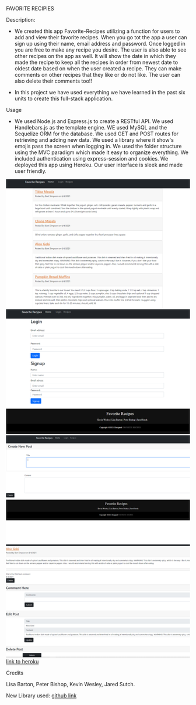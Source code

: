 FAVORITE RECIPIES

Description:

- We created this app Favorite-Recipes utilizing a function for users to add and view their favorite recipes. When you go tot the app a user can sign up using their name, email address and password. Once logged in you are free to make any recipe you desire. The user is also able to see other recipes on the app as well. It will show the date in which they made the recipe to keep all the recipes in order from newest date to oldest date based on when the user created a recipe. They can make comments on other recipes that they like or do not like. The user can also delete their comments too!!

- In this project we have used everything we have learned in the past six units to create this full-stack application.

Usage

- We used Node.js and Express.js to create a RESTful API. We used Handlebars.js as the template engine. WE used MySQL and the Sequelize ORM for the database. We used GET and POST routes for retrieving and adding new data. We used a library where it show's emojis pass the screen when logging in. We used the folder structure using the MVC paradigm which made it easy to organize everything. We included authentication using express-session and cookies. We deployed this app using Heroku. Our user interface is sleek and made user friendly.

![homepage](assets/images/homepage.PNG)
![Login/signup](assets/images/Loginandsignuppage.PNG)
![newpost](assets/images/createnewpost.PNG)
![comment/edit/delete](assets/images/Comments-edits-deletes.PNG)
[link to heroku](https://murmuring-river-43433.herokuapp.com/)


Credits

Lisa Barton, Peter Bishop, Kevin Wesley, Jared Sutch.

New Library used:
[github link](https://github.com/WeiChiaChang/easter-egg-collection)
